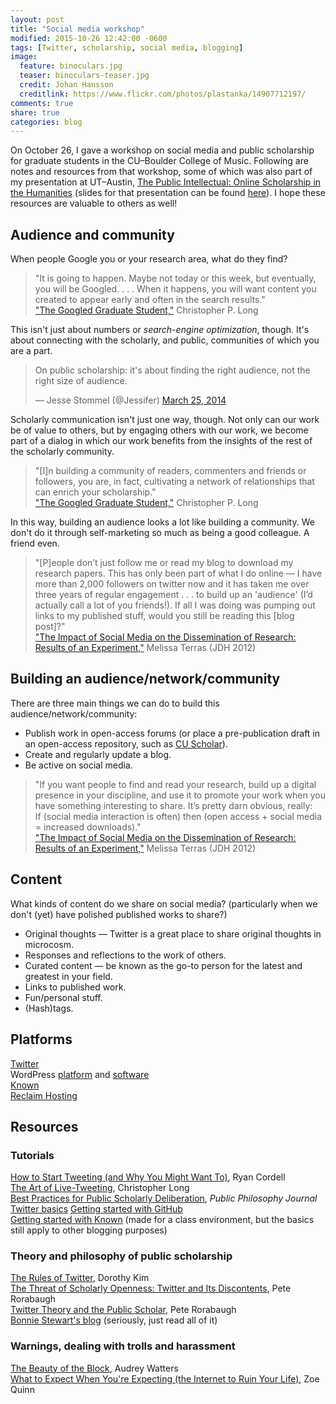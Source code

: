 ```yaml
---
layout: post
title: "Social media workshop"
modified: 2015-10-26 12:42:00 -0600
tags: [Twitter, scholarship, social media, blogging]
image:
  feature: binoculars.jpg
  teaser: binoculars-teaser.jpg
  credit: Johan Hansson
  creditlink: https://www.flickr.com/photos/plastanka/14907712197/
comments: true
share: true
categories: blog
---
```


On October 26, I gave a workshop on social media and public scholarship for graduate students in the CU–Boulder College of Music. Following are notes and resources from that workshop, some of which was also part of my presentation at UT–Austin, [The Public Intellectual: Online Scholarship in the Humanities](http://kris.shaffermusic.com/2015/10/public-scholarship-and-the-digital-humanities-at-ut-austin/) (slides for that presentation can be found [here](http://kris.shaffermusic.com/2015/10/public-scholarship-and-the-digital-humanities-at-ut-austin/)). I hope these resources are valuable to others as well!

## Audience and community

When people Google you or your research area, what do they find?

> "It is going to happen. Maybe not today or this week, but eventually, you will be Googled. . . . When it happens, you will want content you created to appear early and often in the search results."  
["The Googled Graduate Student,"](http://www.cplong.org/2013/09/the-googled-graduate-student/) Christopher P. Long

This isn't just about numbers or *search-engine optimization*, though. It's about connecting with the scholarly, and public, communities of which you are a part.

<blockquote class="twitter-tweet" lang="en"><p lang="en" dir="ltr">On public scholarship: it&#39;s about finding the right audience, not the right size of audience.</p>&mdash; Jesse Stommel (@Jessifer) <a href="https://twitter.com/Jessifer/status/448263789117317120">March 25, 2014</a></blockquote>
<script async src="//platform.twitter.com/widgets.js" charset="utf-8"></script>

Scholarly communication isn't just one way, though. Not only can our work be of value to others, but by engaging others with our work, we become part of a dialog in which our work benefits from the insights of the rest of the scholarly community.

> "[I]n building a community of readers, commenters and friends or followers, you are, in fact, cultivating a network of relationships that can enrich your scholarship."  
["The Googled Graduate Student,"](http://www.cplong.org/2013/09/the-googled-graduate-student/) Christopher P. Long

In this way, building an audience looks a lot like building a community. We don't do it through self-marketing so much as being a good colleague. A friend even.

> "[P]eople don’t just follow me or read my blog to download my research papers. This has only been part of what I do online — I have more than 2,000 followers on twitter now and it has taken me over three years of regular engagement . . . to build up an 'audience' (I’d actually call a lot of you friends!). If all I was doing was pumping out links to my published stuff, would you still be reading this [blog post]?"  
["The Impact of Social Media on the Dissemination of Research: Results of an Experiment,"](http://journalofdigitalhumanities.org/1-3/the-impact-of-social-media-on-the-dissemination-of-research-by-melissa-terras/) Melissa Terras (JDH 2012)

## Building an audience/network/community

There are three main things we can do to build this audience/network/community:

- Publish work in open-access forums (or place a pre-publication draft in an open-access repository, such as [CU Scholar](http://scholar.colorado.edu)).  
- Create and regularly update a blog.  
- Be active on social media.

> "If you want people to find and read your research, build up a digital presence in your discipline, and use it to promote your work when you have something interesting to share. It’s pretty darn obvious, really:  
If (social media interaction is often) then (open access + social media = increased downloads)."  
["The Impact of Social Media on the Dissemination of Research: Results of an Experiment,"](http://journalofdigitalhumanities.org/1-3/the-impact-of-social-media-on-the-dissemination-of-research-by-melissa-terras/) Melissa Terras (JDH 2012)

## Content

What kinds of content do we share on social media? (particularly when we don't (yet) have polished published works to share?)

- Original thoughts ― Twitter is a great place to share original thoughts in microcosm.  
- Responses and reflections to the work of others.  
- Curated content ― be known as the go-to person for the latest and greatest in your field.  
- Links to published work.  
- Fun/personal stuff.  
- (Hash)tags.

## Platforms

[Twitter](http://twitter.com)  
WordPress [platform](http://www.wordpress.com) and [software](http://www.wordpress.org)  
[Known](http://www.withknown.com)  
[Reclaim Hosting](https://reclaimhosting.com)  

## Resources

### Tutorials

[How to Start Tweeting (and Why You Might Want To)](http://chronicle.com/blogs/profhacker/how-to-start-tweeting-and-why-you-might-want-to/26065), Ryan Cordell  
[The Art of Live-Tweeting](http://www.cplong.org/2013/09/the-art-of-live-tweeting/), Christopher Long  
[Best Practices for Public Scholarly Deliberation](http://ppj.matrix.msu.edu/best-practices-for-public-scholarly-deliberation/), *Public Philosophy Journal*  
[Twitter basics](http://kris.shaffermusic.com/2015/07/twitter-basics/)
[Getting started with GitHub](http://kris.shaffermusic.com/2015/08/getting-started-with-github/)  
[Getting started with Known](http://flipclass.digitalpedagogylab.com/2015/assignment-getting-started-with-the-community-blog) (made for a class environment, but the basics still apply to other blogging purposes)  

### Theory and philosophy of public scholarship

[The Rules of Twitter](http://www.hybridpedagogy.com/journal/rules-twitter/), Dorothy Kim  
[The Threat of Scholarly Openness: Twitter and Its Discontents](http://www.hybridpedagogy.com/journal/the-threat-of-scholarly-openness-twitter-and-its-discontents/), Pete Rorabaugh  
[Twitter Theory and the Public Scholar](http://www.hybridpedagogy.com/journal/twitter-theory-and-the-public-scholar/), Pete Rorabaugh  
[Bonnie Stewart's blog](http://theory.cribchronicles.com/) (seriously, just read all of it)

### Warnings, dealing with trolls and harassment

[The Beauty of the Block](http://audreywatters.com/2015/01/28/the-beauty-of-the-block/), Audrey Watters  
[What to Expect When You're Expecting (the Internet to Ruin Your Life)](http://ohdeargodbees.tumblr.com/post/99694581114/what-to-expect-when-youre-expecting-the-internet), Zoe Quinn  
